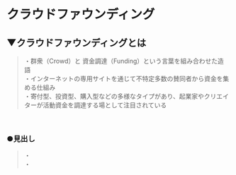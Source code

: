 # クラウドファウンディング

## ▼クラウドファウンディングとは
>・群衆（Crowd）と 資金調達（Funding）という言葉を組み合わせた造語<br>
>・インターネットの専用サイトを通じて不特定多数の賛同者から資金を集める仕組み<br>
>・寄付型、投資型、購入型などの多様なタイプがあり、起業家やクリエイターが活動資金を調達する場として注目されている<br>
<br>

### ●見出し
>・<br>
>・<br>
<br>
